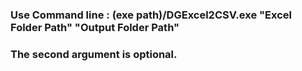 ### Use Command line : (exe path)/DGExcel2CSV.exe "Excel Folder Path" "Output Folder Path"

### The second argument is optional.
